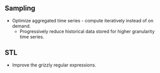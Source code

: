 ## Sampling

* Optimize aggregated time series - compute iteratively instead of on demand.
    * Progressively reduce historical data stored for higher granularity time series.

## STL

* Improve the grizzly regular expressions.